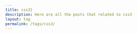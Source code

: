 ```yaml
---
title: css3}
description: Here are all the posts that related to css3
layout: tag
permalink: /tags/css3/
---
```

